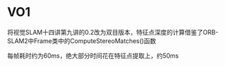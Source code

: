 # VO1

将视觉SLAM十四讲第九讲的0.2改为双目版本，特征点深度的计算借鉴了ORB-SLAM2中Frame类中的ComputeStereoMatches()函数

每帧耗时约为60ms，绝大部分时间花在特征点提取上，约50ms
